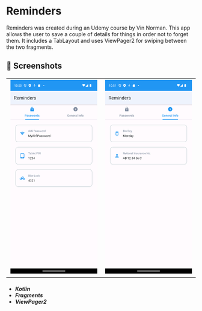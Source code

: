 # Reminders
 Reminders was created during an Udemy course by Vin Norman. This app allows the user to save a couple of details for things in order not to forget them. It includes a TabLayout and uses ViewPager2 for swiping between the two fragments.
<h2> 📸 Screenshots

<table>
  <tr>
    <td><img src="Reminders%20Screenshots/Screenshot_1.png" alt="Screenshot 1" width="300" /></td>
    <td><img src="Reminders%20Screenshots/Screenshot_2.png" alt="Screenshot 1" width="300" /></td>
  </tr>
</table>
  
<h5>
  
* Kotlin
* Fragments
* ViewPager2
